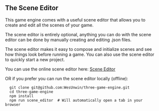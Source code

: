 ## The Scene Editor
This game engine comes with a useful scene editor that allows you to create and edit all the
scenes of your game.

The scene editor is entirely optional, anything you can do with the scene editor can be done by manually creating and editing .json files.

The scene editor makes it easy to compose and initialize scenes and see how things look before running a game. You can also use the scene editor to quickly start a new project.

You can use the online scene editor here:
<a href="https://wesunwin.github.io/three-game-engine/#/editor">
  Scene Editor
</a>

OR if you prefer you can run the scene editor locally (offline):
```
  git clone git@github.com:WesUnwin/three-game-engine.git
  cd three-game-engine
  npm install
  npm run scene_editor  # Will automatically open a tab in your browser
```